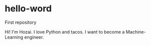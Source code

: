 # hello-word
First repository

Hi! I'm Hozai. I love Python and tacos. 
I want to become a Machine-Learning engineer.
